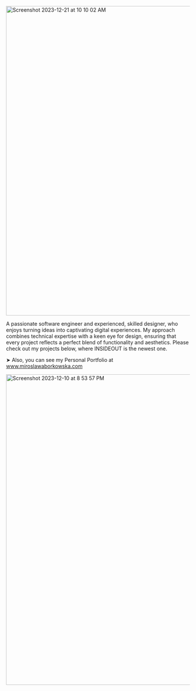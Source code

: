 <img width="847" alt="Screenshot 2023-12-21 at 10 10 02 AM" src="https://github.com/Mirabordem/Mirabordem/assets/130639536/e9dbca8b-94ba-4b73-be5d-21a61b04a1e9">








A passionate software engineer and experienced, skilled designer, who enjoys turning ideas into captivating digital experiences. My approach combines technical expertise with
a keen eye for design, ensuring that every project reflects a perfect blend of functionality and aesthetics. Please check out my projects below, where INSIDEOUT is the newest one.

➤  Also, you can see my Personal Portfolio at www.miroslawaborkowska.com


<img width="850" alt="Screenshot 2023-12-10 at 8 53 57 PM" src="https://github.com/Mirabordem/Mirabordem/assets/130639536/cb39b02d-6243-4032-acc5-0fe34e0b6dca">
